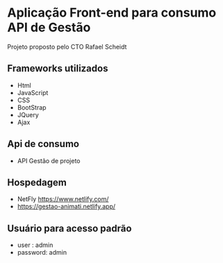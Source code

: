 # Aplicação Front-end para consumo API de Gestão

Projeto proposto pelo CTO Rafael Scheidt


## Frameworks utilizados

- Html
- JavaScript
- CSS
- BootStrap
- JQuery
- Ajax

## Api de consumo

- API Gestão de projeto

## Hospedagem

- NetFly https://www.netlify.com/
- https://gestao-animati.netlify.app/

## Usuário para acesso padrão
- user : admin
- password: admin
